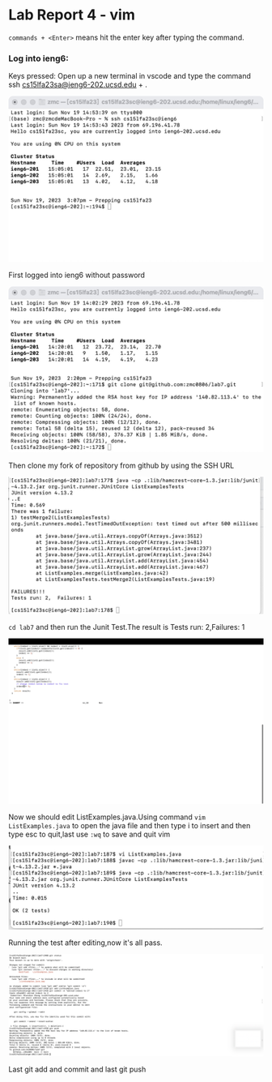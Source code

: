 # Lab Report 4 - vim

`commands + <Enter>` means hit the enter key after typing the command.

### Log into ieng6:

Keys pressed: Open up a new terminal in vscode and type the command ssh cs15lfa23sa@ieng6-202.ucsd.edu + <Enter>.

![image](https://raw.githubusercontent.com/zmc0806/cse15L-lab-report4/main/report5-1.jpeg)

First logged into ieng6 without password

![image](https://raw.githubusercontent.com/zmc0806/cse15L-lab-report4/main/report5-2.jpeg)

Then clone my fork of repository from github by using the SSH URL

![image](https://raw.githubusercontent.com/zmc0806/cse15L-lab-report4/main/report5-3.jpeg)

`cd lab7` and then run the Junit Test.The result is Tests run: 2,Failures: 1

![image](https://raw.githubusercontent.com/zmc0806/cse15L-lab-report4/main/report5-4.jpeg)

Now we should edit ListExamples.java.Using command `vim ListExamples.java` to open the java file and then type i to insert and then type esc to quit,last use `:wq` to save and quit vim

![image](https://raw.githubusercontent.com/zmc0806/cse15L-lab-report4/main/report5-5.jpeg)

Running the test after editing,now it's all pass.

![image](https://raw.githubusercontent.com/zmc0806/cse15L-lab-report4/main/report5-6.jpeg)

Last git add and commit and last git push
